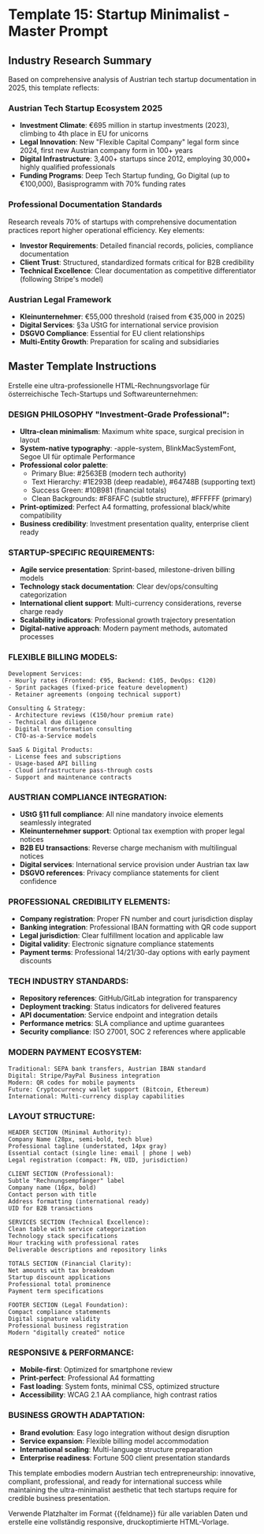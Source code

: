 # Template 15: Startup Minimalist - Master Prompt

## Industry Research Summary

Based on comprehensive analysis of Austrian tech startup documentation in 2025, this template reflects:

### Austrian Tech Startup Ecosystem 2025
- **Investment Climate**: €695 million in startup investments (2023), climbing to 4th place in EU for unicorns
- **Legal Innovation**: New "Flexible Capital Company" legal form since 2024, first new Austrian company form in 100+ years
- **Digital Infrastructure**: 3,400+ startups since 2012, employing 30,000+ highly qualified professionals
- **Funding Programs**: Deep Tech Startup funding, Go Digital (up to €100,000), Basisprogramm with 70% funding rates

### Professional Documentation Standards
Research reveals 70% of startups with comprehensive documentation practices report higher operational efficiency. Key elements:
- **Investor Requirements**: Detailed financial records, policies, compliance documentation
- **Client Trust**: Structured, standardized formats critical for B2B credibility
- **Technical Excellence**: Clear documentation as competitive differentiator (following Stripe's model)

### Austrian Legal Framework
- **Kleinunternehmer**: €55,000 threshold (raised from €35,000 in 2025)
- **Digital Services**: §3a UStG for international service provision
- **DSGVO Compliance**: Essential for EU client relationships
- **Multi-Entity Growth**: Preparation for scaling and subsidiaries

## Master Template Instructions

Erstelle eine ultra-professionelle HTML-Rechnungsvorlage für österreichische Tech-Startups und Softwareunternehmen:

### DESIGN PHILOSOPHY "Investment-Grade Professional":
- **Ultra-clean minimalism**: Maximum white space, surgical precision in layout
- **System-native typography**: -apple-system, BlinkMacSystemFont, Segoe UI für optimale Performance
- **Professional color palette**: 
  - Primary Blue: #2563EB (modern tech authority)
  - Text Hierarchy: #1E293B (deep readable), #64748B (supporting text)
  - Success Green: #10B981 (financial totals)
  - Clean Backgrounds: #F8FAFC (subtle structure), #FFFFFF (primary)
- **Print-optimized**: Perfect A4 formatting, professional black/white compatibility
- **Business credibility**: Investment presentation quality, enterprise client ready

### STARTUP-SPECIFIC REQUIREMENTS:
- **Agile service presentation**: Sprint-based, milestone-driven billing models
- **Technology stack documentation**: Clear dev/ops/consulting categorization
- **International client support**: Multi-currency considerations, reverse charge ready
- **Scalability indicators**: Professional growth trajectory presentation
- **Digital-native approach**: Modern payment methods, automated processes

### FLEXIBLE BILLING MODELS:
```
Development Services:
- Hourly rates (Frontend: €95, Backend: €105, DevOps: €120)
- Sprint packages (fixed-price feature development)
- Retainer agreements (ongoing technical support)

Consulting & Strategy:
- Architecture reviews (€150/hour premium rate)
- Technical due diligence
- Digital transformation consulting
- CTO-as-a-Service models

SaaS & Digital Products:
- License fees and subscriptions
- Usage-based API billing
- Cloud infrastructure pass-through costs
- Support and maintenance contracts
```

### AUSTRIAN COMPLIANCE INTEGRATION:
- **UStG §11 full compliance**: All nine mandatory invoice elements seamlessly integrated
- **Kleinunternehmer support**: Optional tax exemption with proper legal notices
- **B2B EU transactions**: Reverse charge mechanism with multilingual notices
- **Digital services**: International service provision under Austrian tax law
- **DSGVO references**: Privacy compliance statements for client confidence

### PROFESSIONAL CREDIBILITY ELEMENTS:
- **Company registration**: Proper FN number and court jurisdiction display
- **Banking integration**: Professional IBAN formatting with QR code support
- **Legal jurisdiction**: Clear fulfillment location and applicable law
- **Digital validity**: Electronic signature compliance statements
- **Payment terms**: Professional 14/21/30-day options with early payment discounts

### TECH INDUSTRY STANDARDS:
- **Repository references**: GitHub/GitLab integration for transparency
- **Deployment tracking**: Status indicators for delivered features  
- **API documentation**: Service endpoint and integration details
- **Performance metrics**: SLA compliance and uptime guarantees
- **Security compliance**: ISO 27001, SOC 2 references where applicable

### MODERN PAYMENT ECOSYSTEM:
```
Traditional: SEPA bank transfers, Austrian IBAN standard
Digital: Stripe/PayPal Business integration
Modern: QR codes for mobile payments
Future: Cryptocurrency wallet support (Bitcoin, Ethereum)
International: Multi-currency display capabilities
```

### LAYOUT STRUCTURE:
```
HEADER SECTION (Minimal Authority):
Company Name (28px, semi-bold, tech blue)
Professional tagline (understated, 14px gray)
Essential contact (single line: email | phone | web)
Legal registration (compact: FN, UID, jurisdiction)

CLIENT SECTION (Professional):
Subtle "Rechnungsempfänger" label
Company name (16px, bold)
Contact person with title
Address formatting (international ready)
UID for B2B transactions

SERVICES SECTION (Technical Excellence):
Clean table with service categorization
Technology stack specifications
Hour tracking with professional rates
Deliverable descriptions and repository links

TOTALS SECTION (Financial Clarity):
Net amounts with tax breakdown
Startup discount applications
Professional total prominence
Payment term specifications

FOOTER SECTION (Legal Foundation):
Compact compliance statements
Digital signature validity
Professional business registration
Modern "digitally created" notice
```

### RESPONSIVE & PERFORMANCE:
- **Mobile-first**: Optimized for smartphone review
- **Print-perfect**: Professional A4 formatting
- **Fast loading**: System fonts, minimal CSS, optimized structure
- **Accessibility**: WCAG 2.1 AA compliance, high contrast ratios

### BUSINESS GROWTH ADAPTATION:
- **Brand evolution**: Easy logo integration without design disruption
- **Service expansion**: Flexible billing model accommodation
- **International scaling**: Multi-language structure preparation
- **Enterprise readiness**: Fortune 500 client presentation standards

This template embodies modern Austrian tech entrepreneurship: innovative, compliant, professional, and ready for international success while maintaining the ultra-minimalist aesthetic that tech startups require for credible business presentation.

Verwende Platzhalter im Format {{feldname}} für alle variablen Daten und erstelle eine vollständig responsive, druckoptimierte HTML-Vorlage.